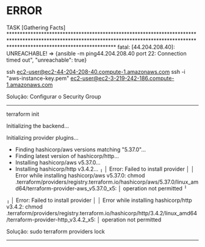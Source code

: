 # ERROR

TASK [Gathering Facts] ***************************************************************************************************************************************************************************************
fatal: [44.204.208.40]: UNREACHABLE! => {ansible  -m ping44.204.208.40 port 22: Connection timed out", "unreachable": true}

ssh ec2-user@ec2-44-204-208-40.compute-1.amazonaws.com 
ssh -i "aws-instance-key.pem" ec2-user@ec2-3-219-242-186.compute-1.amazonaws.com

Solução: Configurar o Security Group

***************************************************************************************************************************************************************************************

terraform init        

Initializing the backend...

Initializing provider plugins...
- Finding hashicorp/aws versions matching "5.37.0"...
- Finding latest version of hashicorp/http...
- Installing hashicorp/aws v5.37.0...
- Installing hashicorp/http v3.4.2...
╷
│ Error: Failed to install provider
│ 
│ Error while installing hashicorp/aws v5.37.0: chmod .terraform/providers/registry.terraform.io/hashicorp/aws/5.37.0/linux_amd64/terraform-provider-aws_v5.37.0_x5:
│ operation not permitted
╵

╷
│ Error: Failed to install provider
│ 
│ Error while installing hashicorp/http v3.4.2: chmod .terraform/providers/registry.terraform.io/hashicorp/http/3.4.2/linux_amd64/terraform-provider-http_v3.4.2_x5:
│ operation not permitted


Solução: sudo terraform providers lock

***************************************************************************************************************************************************************************************

